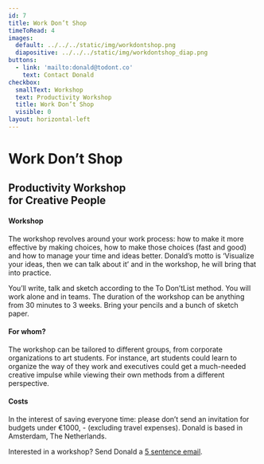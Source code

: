 ```yaml
---
id: 7
title: Work Don’t Shop
timeToRead: 4
images:
  default: ../../../static/img/workdontshop.png
  diapositive: ../../../static/img/workdontshop_diap.png
buttons:
  - link: 'mailto:donald@todont.co'
    text: Contact Donald
checkbox:
  smallText: Workshop
  text: Productivity Workshop
  title: Work Don’t Shop
  visible: 0
layout: horizontal-left
---
```

# Work Don’t Shop

## Productivity Workshop<br/>for Creative People

#### Workshop

The workshop revolves around your work process: how to make it more effective by making choices, how to make those choices (fast and good) and how to manage your time and ideas better. Donald’s motto is ‘Visualize your ideas, then we can talk about it’ and in the workshop, he will bring that into practice.

You’ll write, talk and sketch according to the To Don’tList method. You will work alone and in teams. The duration of the workshop can be anything from 30 minutes to 3 weeks. Bring your pencils and a bunch of sketch paper.

#### For whom?

The workshop can be tailored to different groups, from corporate organizations to art students. For instance, art students could learn to organize the way of they work and executives could get a much-needed creative impulse while viewing their own methods from a different perspective.

#### Costs

In the interest of saving everyone time: please don’t send an invitation for budgets under €1000, - (excluding travel expenses). Donald is based in Amsterdam, The Netherlands.

Interested in a workshop? Send Donald a <a data-scroll href="#mail">5 sentence email</a>.
